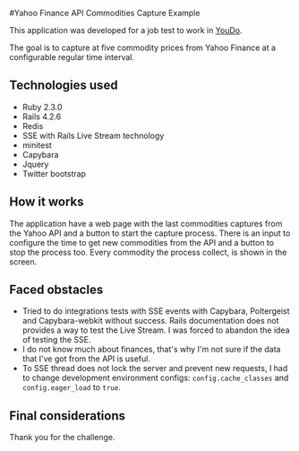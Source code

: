#Yahoo Finance API Commodities Capture Example

This application was developed for a job test to work in [YouDo](http://youdo.co.nz).

The goal is to capture at five commodity prices from Yahoo Finance at a configurable regular time interval.

## Technologies used

- Ruby 2.3.0
- Rails 4.2.6
- Redis
- SSE with Rails Live Stream technology
- minitest
- Capybara
- Jquery
- Twitter bootstrap

## How it works

The application have a web page with the last commodities captures from the Yahoo API and a button to start the capture process.
There is an input to configure the time to get new commodities from the API and a button to stop the process too.
Every commodity the process collect, is shown in the screen.

## Faced obstacles

- Tried to do integrations tests with SSE events with Capybara, Poltergeist and Capybara-webkit without success. Rails documentation does not provides a way to test the Live Stream. I was forced to abandon the idea of testing the SSE.
- I do not know much about finances, that's why I'm not sure if the data that I've got from the API is useful.
- To SSE thread does not lock the server and prevent new requests, I had to change development environment configs: `config.cache_classes` and `config.eager_load` to `true`.

## Final considerations

Thank you for the challenge.
